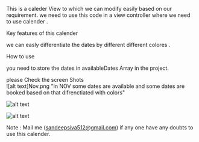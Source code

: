 
This  is a caleder View to which we can modify easily based on our requirement. we need to use this code in a view controller where we need to use calender . 



Key features of this calender 

we can  easly differentiate the dates by different different colores .



How to use 

you need to store the dates in availableDates  Array in the project.


please Check the screen Shots  
![alt text]Nov.png "In NOV some dates are available and some dates are booked based on that difrenctiated with colors"

![alt text](Oct.png "In oct some dates are available and some dates are booked based on that difrenctiated with colors")

![alt text](Sep.png "IN SEP  no dates are avaliable  ")



Note : Mail me (sandeepsiva512@gmail.com) if  any one have any doubts to use this calender.

